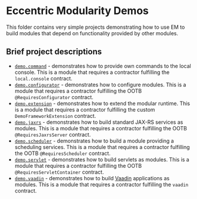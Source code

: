 # Eccentric Modularity Demos

This folder contains very simple projects demonstrating how to use EM to build modules that depend on functionality provided by other modules.

## Brief project descriptions

  - [`demo.command`](https://github.com/commsen/EM/tree/master/demos/demo.command) - demonstrates how to provide own commands to the local console. This is a module that requires a contractor fulfilling the `local.console` contract.
  - [`demo.configurator`](https://github.com/commsen/EM/tree/master/demos/demo.configurator) - demonstrates how to configure modules. This is a module that requires a contractor fulfilling the OOTB `@RequiresConfigurator` contract.
  - [`demo.extension`](https://github.com/commsen/EM/tree/master/demos/demo.extension) - demonstrates how to extend the modular runtime. This is a module that requires a contractor fulfilling the custom `DemoFrameworkExtension` contract.
  - [`demo.jaxrs`](https://github.com/commsen/EM/tree/master/demos/demo.jaxrs) - demonstrates how to build standard JAX-RS services as modules. This is a module that requires a contractor fulfilling the OOTB `@RequiresJaxrsServer` contract.
  - [`demo.scheduler`](https://github.com/commsen/EM/tree/master/demos/demo.scheduler) - demonstrates how to build a module providing a scheduling services. This is a module that requires a contractor fulfilling the OOTB `@RequiresScheduler` contract.
  - [`demo.servlet`](https://github.com/commsen/EM/tree/master/demos/demo.servlet) - demonstrates how to build servlets as modules. This is a module that requires a contractor fulfilling the OOTB `@RequiresServletContainer` contract.
  - [`demo.vaadin`](https://github.com/commsen/EM/tree/master/demos/demo.vaadin) - demonstrates how to build [Vaadin](https://vaadin.com/) applications as modules. This is a module that requires a contractor fulfilling the `vaadin` contract.
